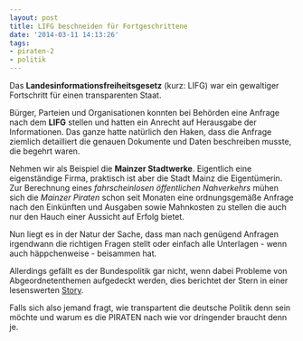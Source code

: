 ```yaml
---
layout: post
title: LIFG beschneiden für Fortgeschrittene
date: '2014-03-11 14:13:26'
tags:
- piraten-2
- politik
---
```


Das **Landesinformationsfreiheitsgesetz** (kurz: LIFG) war ein gewaltiger Fortschritt für einen transparenten Staat. 

Bürger, Parteien und Organisationen konnten bei Behörden eine Anfrage nach dem **LIFG** stellen und hatten ein Anrecht auf Herausgabe der Informationen. 
Das ganze hatte natürlich den Haken, dass die Anfrage ziemlich detailliert die genauen Dokumente und Daten beschreiben musste, die begehrt waren.

Nehmen wir als Beispiel die **Mainzer Stadtwerke**. Eigentlich eine eigenständige Firma, praktisch ist aber die Stadt Mainz die Eigentümerin. Zur Berechnung eines *fahrscheinlosen öffentlichen Nahverkehrs* mühen sich die *Mainzer Piraten* schon seit Monaten eine ordnungsgemäße Anfrage nach den Einkünften und Ausgaben sowie Mahnkosten zu stellen die auch nur den Hauch einer Aussicht auf Erfolg bietet.

Nun liegt es in der Natur der Sache, dass man nach genügend Anfragen irgendwann die richtigen Fragen stellt oder einfach alle Unterlagen - wenn auch häppchenweise - beisammen hat.

Allerdings gefällt es der Bundespolitik gar nicht, wenn dabei Probleme von Abgeordnetenthemen aufgedeckt werden, dies berichtet der Stern in einer lesenswerten [Story](http://blogs.stern.de/hans-martin_tillack/klammheimlich-das-gesetz-geaendert/).

Falls sich also jemand fragt, wie transpartent die deutsche Politik denn sein möchte und warum es die PIRATEN nach wie vor dringender braucht denn je.